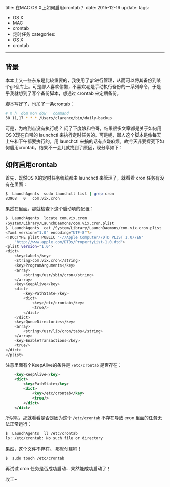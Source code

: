 title: 在MAC OS X上如何启用crontab？
date: 2015-12-16
update: 
tags: 
  - OS X
  - MAC
  - crontab
  - 定时任务
categories: 
  - OS X
  - crontab
----

## 背景

本本上又一些东东是比较重要的，我使用了git进行管理，从而可以将其备份到某个git仓库上。可是鄙人喜欢偷懒，不喜欢老是手动执行备份的一系列命令，于是乎我就想到了写个备份脚本，想通过 crontab 来定期备份。

<!-- more -->

脚本写好了，也加了一条crontab：

```sh
# m h  dom mon dow   command
30 11,17 * * * /Users/clarence/bin/daily-backup
```

可是，为啥到点没有执行呢？
问了下度娘和谷哥，结果很多文章都是关于如何用OS X现在自带的 launchctl 来执行定时任务的。可是呢，鄙人这个脚本是像每天上午和下午都要执行的，用 launchctl 来搞的话有点嫌麻烦。故今天非要探究下如何启用crontab。结果不一会儿就找到了原因，现分享如下：

## 如何启用crontab
首先，既然OS X的定时任务统统都由 launchctl 来管理了，就看看 cron 任务有没有在里面：

```sh
$  LaunchAgents  sudo launchctl list | grep cron
83968	0	com.vix.cron
```

果然在里面。那就检查下这个启动项的配置：

```sh
$  LaunchAgents  locate com.vix.cron
/System/Library/LaunchDaemons/com.vix.cron.plist
$  LaunchAgents  cat /System/Library/LaunchDaemons/com.vix.cron.plist
<?xml version="1.0" encoding="UTF-8"?>
<!DOCTYPE plist PUBLIC "-//Apple Computer//DTD PLIST 1.0//EN"
	"http://www.apple.com/DTDs/PropertyList-1.0.dtd">
<plist version="1.0">
<dict>
	<key>Label</key>
	<string>com.vix.cron</string>
	<key>ProgramArguments</key>
	<array>
		<string>/usr/sbin/cron</string>
	</array>
	<key>KeepAlive</key>
	<dict>
		<key>PathState</key>
		<dict>
			<key>/etc/crontab</key>
			<true/>
		</dict>
	</dict>
	<key>QueueDirectories</key>
	<array>
		<string>/usr/lib/cron/tabs</string>
	</array>
	<key>EnableTransactions</key>
	<true/>
</dict>
</plist>
```

注意里面有个KeepAlive的条件是 `/etc/crontab` 是否存在：

```xml
	<key>KeepAlive</key>
	<dict>
		<key>PathState</key>
		<dict>
			<key>/etc/crontab</key>
			<true/>
		</dict>
	</dict>
```

所以呢，那就看看是否是因为这个 `/etc/crontab` 不存在导致 cron 里面的任务无法正常运行：

```sh
$  LaunchAgents  ll /etc/crontab
ls: /etc/crontab: No such file or directory
```
果然，这个文件不存在。
那就创建吧！

```sh
$  sudo touch /etc/crontab
```

再试试 cron 任务是否成功启动... 果然能成功启动了！

收工~


